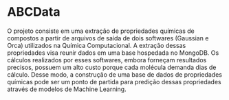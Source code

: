 # ABCData

O projeto consiste em uma extração de propriedades químicas de compostos a partir de arquivos de saída de dois softwares (Gaussian e Orca) utilizados na Química Computacional. A extração dessas propriedades visa reunir dados em uma base hospedada no MongoDB. Os cálculos realizados por esses softwares, embora forneçam resultados precisos, possuem um alto custo porque cada molécula demanda dias de cálculo. Desse modo, a construção de uma base de dados de propriedades químicas pode ser um ponto de partida para predição dessas propriedades através de modelos de Machine Learning.
